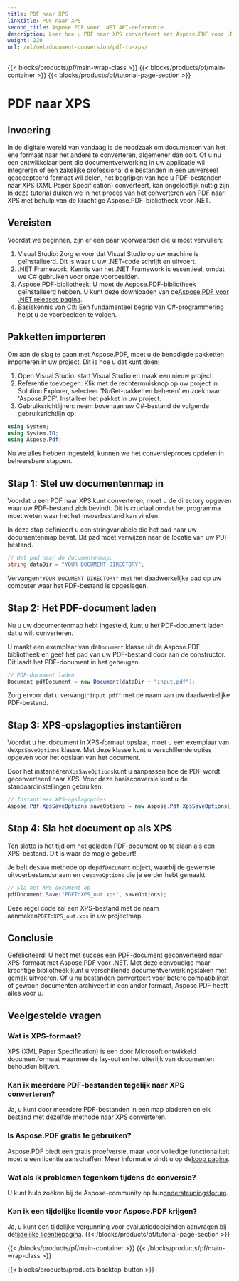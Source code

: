 ```yaml
---
title: PDF naar XPS
linktitle: PDF naar XPS
second_title: Aspose.PDF voor .NET API-referentie
description: Leer hoe u PDF naar XPS converteert met Aspose.PDF voor .NET met deze stapsgewijze handleiding. Perfect voor ontwikkelaars en liefhebbers van documentverwerking.
weight: 220
url: /nl/net/document-conversion/pdf-to-xps/
---
```


{{< blocks/products/pf/main-wrap-class >}}
{{< blocks/products/pf/main-container >}}
{{< blocks/products/pf/tutorial-page-section >}}

# PDF naar XPS

## Invoering

In de digitale wereld van vandaag is de noodzaak om documenten van het ene formaat naar het andere te converteren, algemener dan ooit. Of u nu een ontwikkelaar bent die documentverwerking in uw applicatie wil integreren of een zakelijke professional die bestanden in een universeel geaccepteerd formaat wil delen, het begrijpen van hoe u PDF-bestanden naar XPS (XML Paper Specification) converteert, kan ongelooflijk nuttig zijn. In deze tutorial duiken we in het proces van het converteren van PDF naar XPS met behulp van de krachtige Aspose.PDF-bibliotheek voor .NET.

## Vereisten

Voordat we beginnen, zijn er een paar voorwaarden die u moet vervullen:

1. Visual Studio: Zorg ervoor dat Visual Studio op uw machine is geïnstalleerd. Dit is waar u uw .NET-code schrijft en uitvoert.
2. .NET Framework: Kennis van het .NET Framework is essentieel, omdat we C# gebruiken voor onze voorbeelden.
3.  Aspose.PDF-bibliotheek: U moet de Aspose.PDF-bibliotheek geïnstalleerd hebben. U kunt deze downloaden van de[Aspose PDF voor .NET releases pagina](https://releases.aspose.com/pdf/net/).
4. Basiskennis van C#: Een fundamenteel begrip van C#-programmering helpt u de voorbeelden te volgen.

## Pakketten importeren

Om aan de slag te gaan met Aspose.PDF, moet u de benodigde pakketten importeren in uw project. Dit is hoe u dat kunt doen:

1. Open Visual Studio: start Visual Studio en maak een nieuw project.
2. Referentie toevoegen: Klik met de rechtermuisknop op uw project in Solution Explorer, selecteer 'NuGet-pakketten beheren' en zoek naar 'Aspose.PDF'. Installeer het pakket in uw project.
3. Gebruiksrichtlijnen: neem bovenaan uw C#-bestand de volgende gebruiksrichtlijn op:

```csharp
using System;
using System.IO;
using Aspose.Pdf;
```

Nu we alles hebben ingesteld, kunnen we het conversieproces opdelen in beheersbare stappen.

## Stap 1: Stel uw documentenmap in

Voordat u een PDF naar XPS kunt converteren, moet u de directory opgeven waar uw PDF-bestand zich bevindt. Dit is cruciaal omdat het programma moet weten waar het het invoerbestand kan vinden.

In deze stap definieert u een stringvariabele die het pad naar uw documentenmap bevat. Dit pad moet verwijzen naar de locatie van uw PDF-bestand.

```csharp
// Het pad naar de documentenmap.
string dataDir = "YOUR DOCUMENT DIRECTORY";
```

 Vervangen`"YOUR DOCUMENT DIRECTORY"` met het daadwerkelijke pad op uw computer waar het PDF-bestand is opgeslagen.

## Stap 2: Het PDF-document laden

Nu u uw documentenmap hebt ingesteld, kunt u het PDF-document laden dat u wilt converteren.

 U maakt een exemplaar van de`Document` klasse uit de Aspose.PDF-bibliotheek en geef het pad van uw PDF-bestand door aan de constructor. Dit laadt het PDF-document in het geheugen.

```csharp
// PDF-document laden
Document pdfDocument = new Document(dataDir + "input.pdf");
```

 Zorg ervoor dat u vervangt`"input.pdf"` met de naam van uw daadwerkelijke PDF-bestand.

## Stap 3: XPS-opslagopties instantiëren

 Voordat u het document in XPS-formaat opslaat, moet u een exemplaar van de`XpsSaveOptions` klasse. Met deze klasse kunt u verschillende opties opgeven voor het opslaan van het document.

 Door het instantiëren`XpsSaveOptions`kunt u aanpassen hoe de PDF wordt geconverteerd naar XPS. Voor deze basisconversie kunt u de standaardinstellingen gebruiken.

```csharp
// Instantieer XPS-opslagopties
Aspose.Pdf.XpsSaveOptions saveOptions = new Aspose.Pdf.XpsSaveOptions();
```

## Stap 4: Sla het document op als XPS

Ten slotte is het tijd om het geladen PDF-document op te slaan als een XPS-bestand. Dit is waar de magie gebeurt!

 Je belt de`Save` methode op de`pdfDocument` object, waarbij de gewenste uitvoerbestandsnaam en de`saveOptions` die je eerder hebt gemaakt.

```csharp
// Sla het XPS-document op
pdfDocument.Save("PDFToXPS_out.xps", saveOptions);
```

 Deze regel code zal een XPS-bestand met de naam aanmaken`PDFToXPS_out.xps` in uw projectmap.

## Conclusie

Gefeliciteerd! U hebt met succes een PDF-document geconverteerd naar XPS-formaat met Aspose.PDF voor .NET. Met deze eenvoudige maar krachtige bibliotheek kunt u verschillende documentverwerkingstaken met gemak uitvoeren. Of u nu bestanden converteert voor betere compatibiliteit of gewoon documenten archiveert in een ander formaat, Aspose.PDF heeft alles voor u.

## Veelgestelde vragen

### Wat is XPS-formaat?
XPS (XML Paper Specification) is een door Microsoft ontwikkeld documentformaat waarmee de lay-out en het uiterlijk van documenten behouden blijven.

### Kan ik meerdere PDF-bestanden tegelijk naar XPS converteren?
Ja, u kunt door meerdere PDF-bestanden in een map bladeren en elk bestand met dezelfde methode naar XPS converteren.

### Is Aspose.PDF gratis te gebruiken?
 Aspose.PDF biedt een gratis proefversie, maar voor volledige functionaliteit moet u een licentie aanschaffen. Meer informatie vindt u op de[koop pagina](https://purchase.aspose.com/buy).

### Wat als ik problemen tegenkom tijdens de conversie?
 U kunt hulp zoeken bij de Aspose-community op hun[ondersteuningsforum](https://forum.aspose.com/c/pdf/10).

### Kan ik een tijdelijke licentie voor Aspose.PDF krijgen?
 Ja, u kunt een tijdelijke vergunning voor evaluatiedoeleinden aanvragen bij de[tijdelijke licentiepagina](https://purchase.aspose.com/temporary-license/).
{{< /blocks/products/pf/tutorial-page-section >}}

{{< /blocks/products/pf/main-container >}}
{{< /blocks/products/pf/main-wrap-class >}}

{{< blocks/products/products-backtop-button >}}
